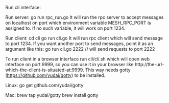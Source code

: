 Run cli interface:

Run server:
	go run rpc_run.go
It will run the rpc server to accept messages on localhost on port which environment variable MESH_RPC_PORT is assigned to. If no such variable, it will work on port 1234.

Run client:
	cd cli
	go run cli.go
It will run rpc client which will send message to port 1234. If you want another port to send messages, point it as an argument like this:
	go run cli.go 2222 // will send requests to port 2222

To run client in a browser interface run cli/cli.sh which will open web interface on port 9999, so you can use it in your browser like http://the-url-which-the-client-is-situated-at:9999. This way needs gotty (https://github.com/yudai/gotty) to be installed.

Linux:
go get github.com/yudai/gotty

Mac:
brew tap yudai/gotty
brew install gotty
